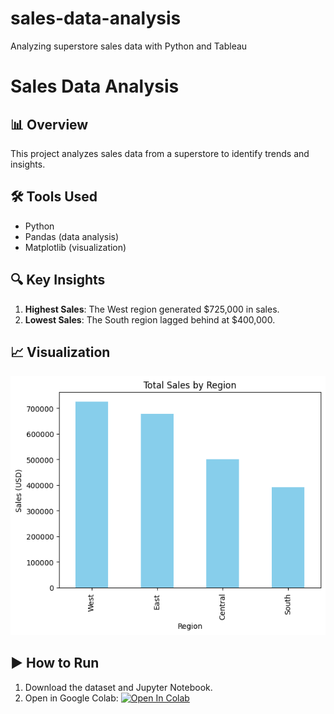 # sales-data-analysis
Analyzing superstore sales data with Python and Tableau
# Sales Data Analysis

## 📊 Overview
This project analyzes sales data from a superstore to identify trends and insights.

## 🛠️ Tools Used
- Python
- Pandas (data analysis)
- Matplotlib (visualization)

## 🔍 Key Insights
1. **Highest Sales**: The West region generated $725,000 in sales.
2. **Lowest Sales**: The South region lagged behind at $400,000.

## 📈 Visualization
![Sales by Region](sales_by_region.png)

## ▶️ How to Run
1. Download the dataset and Jupyter Notebook.
2. Open in Google Colab: [![Open In Colab](https://colab.research.google.com/assets/colab-badge.svg)](https://colab.research.google.com/)
